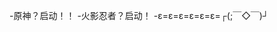 -原神？启动！！
-火影忍者？启动！
-ε=ε=ε=ε=ε=ε=┌(;￣◇￣)┘
<!---
netsadly/netsadly is a ✨ special repository because its `README.md` (this file) appears on your GitHub profile.
You can click the Preview link to take a look at your changes.
--->
